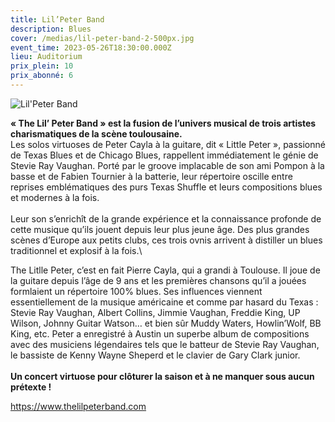 ```yaml
---
title: Lil’Peter Band
description: Blues
cover: /medias/lil-peter-band-2-500px.jpg
event_time: 2023-05-26T18:30:00.000Z
lieu: Auditorium
prix_plein: 10
prix_abonné: 6
---
```

![Lil'Peter Band](/medias/lil-peter-band-2-500px.jpg)

**« The Lil’ Peter Band » est la fusion de l’univers musical de trois artistes charismatiques de la scène toulousaine.** \
Les solos virtuoses de Peter Cayla à la guitare, dit « Little Peter », passionné de Texas Blues et de Chicago Blues, rappellent immédiatement le génie de Stevie Ray Vaughan. Porté par le groove implacable de son ami Pompon à la basse et de Fabien Tournier à la batterie, leur répertoire oscille entre reprises emblématiques des purs Texas Shuffle et leurs compositions blues et modernes à la fois.\
\
Leur son s’enrichît de la grande expérience et la connaissance profonde de cette musique qu’ils jouent depuis leur plus jeune âge. Des plus grandes scènes d’Europe aux petits clubs, ces trois ovnis arrivent à distiller un blues traditionnel et explosif à la fois.\

The Litlle Peter, c’est en fait Pierre Cayla, qui a grandi à Toulouse. Il joue de la guitare depuis l’âge de 9 ans et les premières chansons qu’il a jouées formlaient un répertoire 100% blues. Ses influences viennent essentiellement de la musique américaine et comme par hasard du Texas : Stevie Ray Vaughan, Albert Collins, Jimmie Vaughan, Freddie King, UP Wilson, Johnny Guitar Watson… et bien sûr Muddy Waters, Howlin’Wolf, BB King, etc. Peter a enregistré à Austin un superbe album de compositions avec des musiciens légendaires tels que le batteur de Stevie Ray Vaughan, le bassiste de Kenny Wayne Sheperd et le clavier de Gary Clark junior. \
\
**Un concert virtuose pour clôturer la saison et à ne manquer sous aucun prétexte !**

<https://www.thelilpeterband.com>